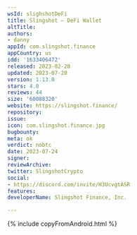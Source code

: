 ```yaml
---
wsId: slighshotDeFi
title: Slingshot – DeFi Wallet
altTitle: 
authors:
- danny
appId: com.slingshot.finance
appCountry: us
idd: '1633406472'
released: 2023-02-28
updated: 2023-07-20
version: 1.13.0
stars: 4.8
reviews: 44
size: '60088320'
website: https://slingshot.finance/
repository: 
issue: 
icon: com.slingshot.finance.jpg
bugbounty: 
meta: ok
verdict: nobtc
date: 2023-07-24
signer: 
reviewArchive: 
twitter: SlingshotCrypto
social:
- https://discord.com/invite/H3UcvgtASR
features: 
developerName: Slingshot Finance, Inc.

---
```


{% include copyFromAndroid.html %}

